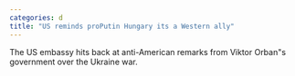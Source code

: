 ```yaml
---
categories: d
title: "US reminds proPutin Hungary its a Western ally"
---
```

The US embassy hits back at anti-American remarks from Viktor Orban"s government over the Ukraine war.